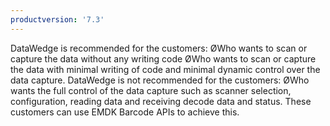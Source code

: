 ```yaml
---
productversion: '7.3'
---
```

DataWedge is recommended for the customers:
ØWho wants to scan or capture the data without any writing code
ØWho wants to scan or capture the data with minimal writing of code and minimal dynamic control over the data capture.
DataWedge is not recommended for the customers:
ØWho wants the full control of the data capture such as scanner selection, configuration, reading data and receiving decode data and status. These customers can use EMDK Barcode APIs to achieve this. 

